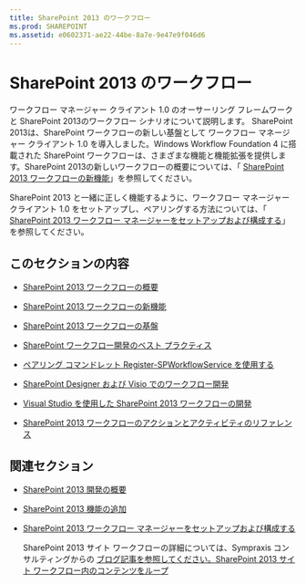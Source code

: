 ```yaml
---
title: SharePoint 2013 のワークフロー
ms.prod: SHAREPOINT
ms.assetid: e0602371-ae22-44be-8a7e-9e47e9f046d6
---
```



# SharePoint 2013 のワークフロー
ワークフロー マネージャー クライアント 1.0 のオーサーリング フレームワークと SharePoint 2013のワークフロー シナリオについて説明します。
SharePoint 2013は、SharePoint ワークフローの新しい基盤として ワークフロー マネージャー クライアント 1.0 を導入しました。Windows Workflow Foundation 4 に搭載された SharePoint ワークフローは、さまざまな機能と機能拡張を提供します。SharePoint 2013の新しいワークフローの概要については、「 [SharePoint 2013 ワークフローの新機能](what-s-new-in-workflows-for-sharepoint-2013.md)」を参照してください。
  
    
    

SharePoint 2013 と一緒に正しく機能するように、ワークフロー マネージャー クライアント 1.0 をセットアップし、ペアリングする方法については、「 [SharePoint 2013 ワークフロー マネージャーをセットアップおよび構成する](set-up-and-configure-sharepoint-2013-workflow-manager.md)」を参照してください。
## このセクションの内容


-  [SharePoint 2013 ワークフローの概要](get-started-with-workflows-in-sharepoint-2013.md)
    
  
-  [SharePoint 2013 ワークフローの新機能](what-s-new-in-workflows-for-sharepoint-2013.md)
    
  
-  [SharePoint 2013 ワークフローの基盤](sharepoint-2013-workflow-fundamentals.md)
    
  
-  [SharePoint ワークフロー開発のベスト プラクティス](sharepoint-workflow-development-best-practices.md)
    
  
-  [ペアリング コマンドレット Register-SPWorkflowService を使用する](using-the-pairing-cmdlet-register-spworkflowservice.md)
    
  
-  [SharePoint Designer および Visio でのワークフロー開発](workflow-development-in-sharepoint-designer-and-visio.md)
    
  
-  [Visual Studio を使用した SharePoint 2013 ワークフローの開発](develop-sharepoint-2013-workflows-using-visual-studio.md)
    
  
-  [SharePoint 2013 ワークフローのアクションとアクティビティのリファレンス](workflow-actions-and-activities-reference-for-sharepoint-2013.md)
    
  

## 関連セクション


-  [SharePoint 2013 開発の概要](sharepoint-2013-development-overview.md)
    
  
-  [SharePoint 2013 機能の追加](add-sharepoint-2013-capabilities.md)
    
  
-  [SharePoint 2013 ワークフロー マネージャーをセットアップおよび構成する](set-up-and-configure-sharepoint-2013-workflow-manager.md)
    
    SharePoint 2013 サイト ワークフローの詳細については、Sympraxis コンサルティングからの  [ ブログ記事を参照してください。SharePoint 2013 サイト ワークフロー内のコンテンツをループ](http://sympmarc.com/2016/01/14/looping-through-content-in-a-sharepoint-2013-site-workflow-part-1-introduction)
    
  

